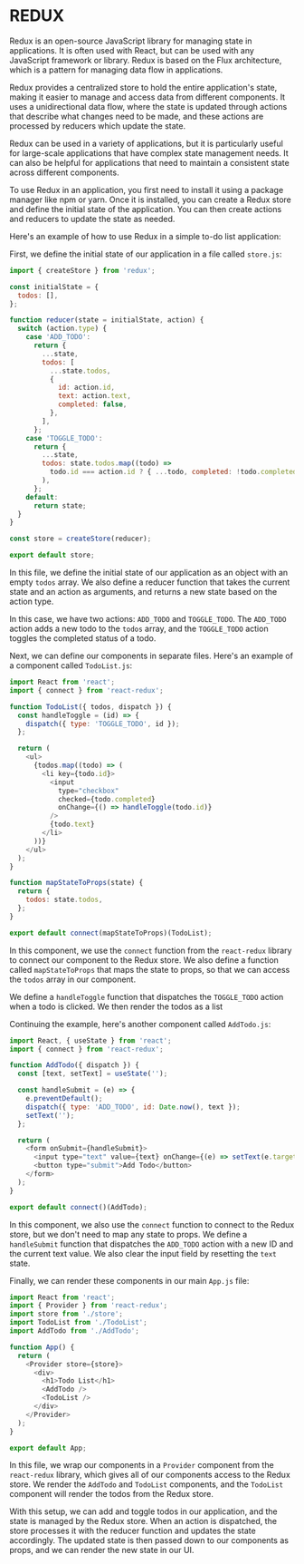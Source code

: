 # REDUX

Redux is an open-source JavaScript library for managing state in applications. It is often used with React, but can be used with any JavaScript framework or library. Redux is based on the Flux architecture, which is a pattern for managing data flow in applications.

Redux provides a centralized store to hold the entire application's state, making it easier to manage and access data from different components. It uses a unidirectional data flow, where the state is updated through actions that describe what changes need to be made, and these actions are processed by reducers which update the state.

Redux can be used in a variety of applications, but it is particularly useful for large-scale applications that have complex state management needs. It can also be helpful for applications that need to maintain a consistent state across different components.

To use Redux in an application, you first need to install it using a package manager like npm or yarn. Once it is installed, you can create a Redux store and define the initial state of the application. You can then create actions and reducers to update the state as needed.

Here's an example of how to use Redux in a simple to-do list application:

First, we define the initial state of our application in a file called `store.js`:

```javascript
import { createStore } from 'redux';

const initialState = {
  todos: [],
};

function reducer(state = initialState, action) {
  switch (action.type) {
    case 'ADD_TODO':
      return {
        ...state,
        todos: [
          ...state.todos,
          {
            id: action.id,
            text: action.text,
            completed: false,
          },
        ],
      };
    case 'TOGGLE_TODO':
      return {
        ...state,
        todos: state.todos.map((todo) =>
          todo.id === action.id ? { ...todo, completed: !todo.completed } : todo
        ),
      };
    default:
      return state;
  }
}

const store = createStore(reducer);

export default store;
```

In this file, we define the initial state of our application as an object with an empty `todos` array. We also define a reducer function that takes the current state and an action as arguments, and returns a new state based on the action type.

In this case, we have two actions: `ADD_TODO` and `TOGGLE_TODO`. The `ADD_TODO` action adds a new todo to the `todos` array, and the `TOGGLE_TODO` action toggles the completed status of a todo.

Next, we can define our components in separate files. Here's an example of a component called `TodoList.js`:

```javascript
import React from 'react';
import { connect } from 'react-redux';

function TodoList({ todos, dispatch }) {
  const handleToggle = (id) => {
    dispatch({ type: 'TOGGLE_TODO', id });
  };

  return (
    <ul>
      {todos.map((todo) => (
        <li key={todo.id}>
          <input
            type="checkbox"
            checked={todo.completed}
            onChange={() => handleToggle(todo.id)}
          />
          {todo.text}
        </li>
      ))}
    </ul>
  );
}

function mapStateToProps(state) {
  return {
    todos: state.todos,
  };
}

export default connect(mapStateToProps)(TodoList);
```

In this component, we use the `connect` function from the `react-redux` library to connect our component to the Redux store. We also define a function called `mapStateToProps` that maps the state to props, so that we can access the `todos` array in our component.

We define a `handleToggle` function that dispatches the `TOGGLE_TODO` action when a todo is clicked. We then render the todos as a list

Continuing the example, here's another component called `AddTodo.js`:

```javascript
import React, { useState } from 'react';
import { connect } from 'react-redux';

function AddTodo({ dispatch }) {
  const [text, setText] = useState('');

  const handleSubmit = (e) => {
    e.preventDefault();
    dispatch({ type: 'ADD_TODO', id: Date.now(), text });
    setText('');
  };

  return (
    <form onSubmit={handleSubmit}>
      <input type="text" value={text} onChange={(e) => setText(e.target.value)} />
      <button type="submit">Add Todo</button>
    </form>
  );
}

export default connect()(AddTodo);
```

In this component, we also use the `connect` function to connect to the Redux store, but we don't need to map any state to props. We define a `handleSubmit` function that dispatches the `ADD_TODO` action with a new ID and the current text value. We also clear the input field by resetting the `text` state.

Finally, we can render these components in our main `App.js` file:

```javascript
import React from 'react';
import { Provider } from 'react-redux';
import store from './store';
import TodoList from './TodoList';
import AddTodo from './AddTodo';

function App() {
  return (
    <Provider store={store}>
      <div>
        <h1>Todo List</h1>
        <AddTodo />
        <TodoList />
      </div>
    </Provider>
  );
}

export default App;
```

In this file, we wrap our components in a `Provider` component from the `react-redux` library, which gives all of our components access to the Redux store. We render the `AddTodo` and `TodoList` components, and the `TodoList` component will render the todos from the Redux store.

With this setup, we can add and toggle todos in our application, and the state is managed by the Redux store. When an action is dispatched, the store processes it with the reducer function and updates the state accordingly. The updated state is then passed down to our components as props, and we can render the new state in our UI.